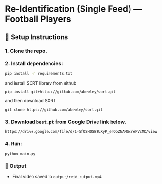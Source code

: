 # Re-Identification (Single Feed) — Football Players

## 🔧 Setup Instructions
### 1. Clone the repo.
### 2. Install dependencies:

```bash
pip install -r requirements.txt
```
and install SORT library from github
```
pip install git+https://github.com/abewley/sort.git
```
and then download SORT

```
git clone https://github.com/abewley/sort.git
```
### 3. Download `best.pt` from Google Drive link below.
   
```
https://drive.google.com/file/d/1-5fOSHOSB9UXyP_enOoZNAMScrePVcMD/view
```

### 4. Run:
```
python main.py
```

### 📁 Output
- Final video saved to `output/reid_output.mp4`.
